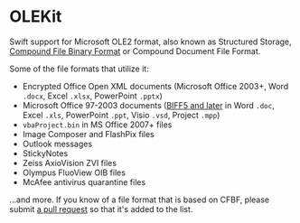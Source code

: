 # OLEKit

Swift support for Microsoft OLE2 format, also known as Structured Storage, [Compound File Binary Format](https://en.wikipedia.org/wiki/Compound_File_Binary_Format) or Compound Document File Format.

Some of the file formats that utilize it:

* Encrypted Office Open XML documents (Microsoft Office 2003+, Word `.docx`, Excel `.xlsx`, PowerPoint `.pptx`)
* Microsoft Office 97-2003 documents ([BIFF5 and later](https://www.gaia-gis.it/gaia-sins/freexl-1.0.5-doxy-doc/html/Format.html) in Word `.doc`, Excel `.xls`, PowerPoint `.ppt`, Visio `.vsd`, Project `.mpp`) 
* `vbaProject.bin` in MS Office 2007+ files
* Image Composer and FlashPix files
* Outlook messages
* StickyNotes
* Zeiss AxioVision ZVI files
* Olympus FluoView OIB files
* McAfee antivirus quarantine files

...and more. If you know of a file format that is based on CFBF, please submit [a pull request](https://github.com/MaxDesiatov/OLEKit/edit/master/README.md) so that it's added to the list.
